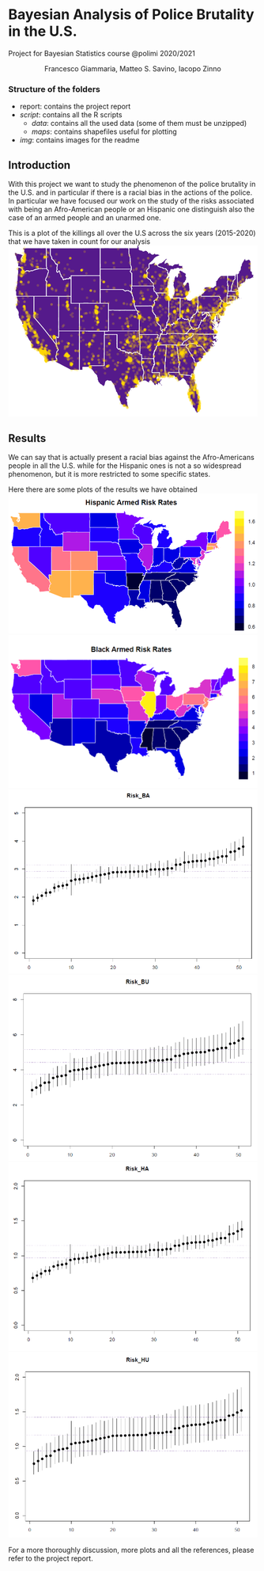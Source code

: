 # Bayesian Analysis of Police Brutality in the U.S.
Project for Bayesian Statistics course @polimi 2020/2021
<p align="center">Francesco Giammaria, Matteo S. Savino, Iacopo Zinno</p>

### Structure of the folders
* report: contains the project report
* *script*: contains all the R scripts
  * *data*: contains all the used data (some of them must be unzipped)
  * *maps*: contains shapefiles useful for plotting
* *img*: contains images for the readme

## Introduction
With this project we want to study the phenomenon of the police brutality in the U.S. and in particular if there is a racial bias in the actions of the police. 
In particular we have focused our work on the study of the risks associated with being an Afro-American people or an Hispanic one distinguish also the case of an armed people and an unarmed one.

This is a plot of the killings all over the U.S across the six years (2015-2020) that we have taken in count for our analysis
![data](img/USA_LAKERS.PNG)

## Results
We can say that is actually present a racial bias against the Afro-Americans people in all the U.S. while for the Hispanic ones is not a so widespread phenomenon, but it is more restricted to some specific states. 

Here there are some plots of the results we have obtained
![results1](img/HA_Risk_Heatmap.PNG)
![results2](img/BA_Risk_Heatmap.PNG)
![results3](img/caterpillar_Risk_BA.PNG)
![results4](img/caterpillar_Risk_BU.PNG)
![results5](img/caterpillar_Risk_HA.PNG)
![results6](img/caterpillar_Risk_HU.PNG)


For a more thoroughly discussion, more plots and all the references, please refer to the project report.
